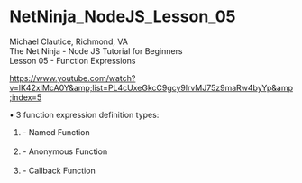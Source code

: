 # NetNinja_NodeJS_Lesson_05
Michael Clautice, Richmond, VA<br>
The Net Ninja - Node JS Tutorial for Beginners<br> 
Lesson 05 - Function Expressions  

https://www.youtube.com/watch?v=lK42xIMcA0Y&amp;list=PL4cUxeGkcC9gcy9lrvMJ75z9maRw4byYp&amp;index=5  

• 3 function expression definition types:<br> 
<ol>
    <li>- Named Function</li><br>
    <li>- Anonymous Function</li><br>
    <li>- Callback Function</li>
</ol>
